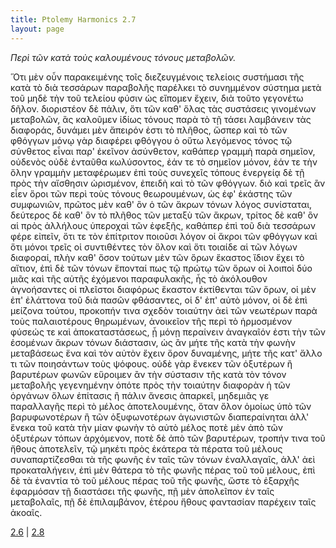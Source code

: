 ```yaml
---
title: Ptolemy Harmonics 2.7
layout: page
---
```




*Περὶ τῶν κατὰ τοὺς καλουμένους τόνους μεταβολῶν.*

Ὅτι μὲν οὖν παρακειμένης τοῖς διεζευγμένοις τελείοις συστήμασι τῆς κατὰ τὸ διὰ τεσσάρων παραβολῆς παρέλκει τὸ συνημμένον σύστημα μετὰ τοῦ μηδὲ τὴν τοῦ τελείου φύσιν ὡς εἴπομεν ἔχειν, διὰ τοῦτο γεγονέτω δῆλον. διοριστέον δὲ πάλιν, ὅτι τῶν καθ' ὅλας τὰς συστάσεις γινομένων μεταβολῶν, ἃς καλοῦμεν ἰδίως τόνους παρὰ τὸ τῇ τάσει λαμβάνειν τὰς διαφοράς, δυνάμει μὲν ἄπειρόν ἐστι τὸ πλῆθος, ὥσπερ καὶ τὸ τῶν φθόγγων μόνῳ γὰρ διαφέρει φθόγγου ὁ οὕτω λεγόμενος τόνος τῷ σύνθετος εἶναι παρ' ἐκεῖνον ἀσύνθετον, καθάπερ γραμμὴ παρὰ σημεῖον, οὐδενὸς οὐδὲ ἐνταῦθα κωλύσοντος, ἐάν τε τὸ σημεῖον μόνον, ἐάν τε τὴν ὅλην γραμμὴν μεταφέρωμεν ἐπὶ τοὺς συνεχεῖς τόπους ἐνεργείᾳ δὲ τῇ πρὸς τὴν αἴσθησιν ὡρισμένον, ἐπειδὴ καὶ τὸ τῶν φθόγγων. διὸ καὶ τρεῖς ἂν εἶεν ὅροι τῶν περὶ τοὺς τόνους θεωρουμένων, ὡς ἐφ' ἑκάστης τῶν συμφωνιῶν, πρῶτος μὲν καθ' ὃν ὁ τῶν ἄκρων τόνων λόγος συνίσταται, δεύτερος δὲ καθ' ὃν τὸ πλῆθος τῶν μεταξὺ τῶν ἄκρων, τρίτος δὲ καθ' ὃν αἱ πρὸς ἀλλήλους ὑπεροχαὶ τῶν ἐφεξῆς, καθάπερ ἐπὶ τοῦ διὰ τεσσάρων φέρε εἰπεῖν, ὅτι τε τὸν ἐπίτριτον ποιοῦσι λόγον οἱ ἄκροι τῶν φθόγγων καὶ ὅτι μόνοι τρεῖς οἱ συντιθέντες τὸν ὅλον καὶ ὅτι τοιαίδε αἱ τῶν λόγων διαφοραί, πλὴν καθ' ὅσον τούτων μὲν τῶν ὅρων ἕκαστος ἴδιον ἔχει τὸ αἴτιον, ἐπὶ δὲ τῶν τόνων ἕπονταί πως τῷ πρώτῳ τῶν ὅρων οἱ λοιποὶ δύο μιᾶς καὶ τῆς αὐτῆς ἐχόμενοι παραφυλακῆς, ἧς τὸ ἀκόλουθον ἀγνοήσαντες οἱ πλεῖστοι διαφόρως ἕκαστον ἐκτίθενται τῶν ὅρων, οἱ μὲν ἐπ' ἐλάττονα τοῦ διὰ πασῶν φθάσαντες, οἱ δ' ἐπ' αὐτὸ μόνον, οἱ δὲ ἐπὶ μείζονα τούτου, προκοπήν τινα σχεδὸν τοιαύτην ἀεὶ τῶν νεωτέρων παρὰ τοὺς παλαιοτέρους θηρωμένων, ἀνοικεῖον τῆς περὶ τὸ ἡρμοσμένον φύσεώς τε καὶ ἀποκαταστάσεως, ᾗ μόνῃ περαίνειν ἀναγκαῖόν ἐστι τὴν τῶν ἐσομένων ἄκρων τόνων διάστασιν, ὡς ἂν μήτε τῆς κατὰ τὴν φωνὴν μεταβάσεως ἕνα καὶ τὸν αὐτὸν ἔχειν ὅρον δυναμένης, μήτε τῆς κατ' ἄλλο τι τῶν ποιησάντων τοὺς ψόφους. οὐδὲ γὰρ ἕνεκεν τῶν ὀξυτέρων ἢ βαρυτέρων φωνῶν εὕροιμεν ἂν τὴν σύστασιν τῆς κατὰ τὸν τόνον μεταβολῆς γεγενημένην ὁπότε πρὸς τὴν τοιαύτην διαφορὰν ἡ τῶν ὀργάνων ὅλων ἐπίτασις ἢ πάλιν ἄνεσις ἀπαρκεῖ, μηδεμιᾶς γε παραλλαγῆς περὶ τὸ μέλος ἀποτελουμένης, ὅταν ὅλον ὁμοίως ὑπὸ τῶν βαρυφωνοτέρων ἢ τῶν ὀξυφωνοτέρων ἀγωνιστῶν διαπεραίνηται ἀλλ' ἕνεκα τοῦ κατὰ τὴν μίαν φωνὴν τὸ αὐτὸ μέλος ποτὲ μὲν ἀπὸ τῶν ὀξυτέρων τόπων ἀρχόμενον, ποτὲ δὲ ἀπὸ τῶν βαρυτέρων, τροπήν τινα τοῦ ἤθους ἀποτελεῖν, τῷ μηκέτι πρὸς ἑκάτερα τὰ πέρατα τοῦ μέλους συναπαρτίζεσθαι τὰ τῆς φωνῆς ἐν ταῖς τῶν τόνων ἐναλλαγαῖς, ἀλλ' ἀεὶ προκαταλήγειν, ἐπὶ μὲν θάτερα τὸ τῆς φωνῆς πέρας τοῦ τοῦ μέλους, ἐπὶ δὲ τὰ ἐναντία τὸ τοῦ μέλους πέρας τοῦ τῆς φωνῆς, ὥστε τὸ ἐξαρχῆς ἐφαρμόσαν τῇ διαστάσει τῆς φωνῆς, πῇ μὲν ἀπολεῖπον ἐν ταῖς μεταβολαῖς, πῇ δὲ ἐπιλαμβάνον, ἑτέρου ἤθους φαντασίαν παρέχειν ταῖς ἀκοαῖς.



[2.6](../2.6/) | [2.8](../2.8/) 

